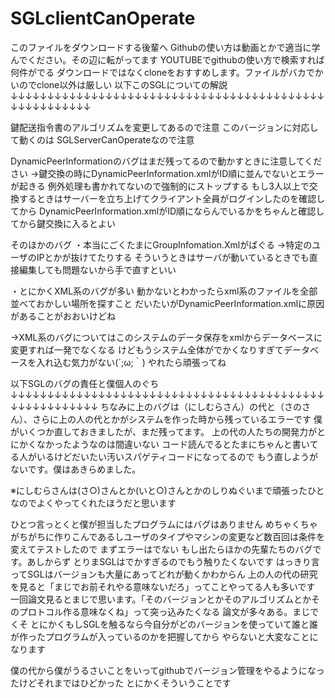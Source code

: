 # SGLclientCanOperate

このファイルをダウンロードする後輩へ
Githubの使い方は動画とかで適当に学んでください。その辺に転がってます
YOUTUBEでgithubの使い方で検索すれば何件がでる
ダウンロードではなくcloneをおすすめします。ファイルがバカでかいのでclone以外は厳しい
以下このSGLについての解説
↓↓↓↓↓↓↓↓↓↓↓↓↓↓↓↓↓↓↓↓↓↓↓↓↓↓↓↓↓↓↓↓↓↓↓↓↓↓↓↓↓↓↓↓↓↓↓↓↓↓↓↓↓↓

鍵配送指令書のアルゴリズムを変更してあるので注意
このバージョンに対応して動くのは
SGLServerCanOperateなので注意

DynamicPeerInformationのバグはまだ残ってるので動かすときに注意してください
→鍵交換の時にDynamicPeerInformation.xmlがID順に並んでないとエラーが起きる
例外処理も書かれてないので強制的にストップする
もし3人以上で交換するときはサーバーを立ち上げてクライアント全員がログインしたのを確認してから
DynamicPeerInformation.xmlがID順にならんでいるかをちゃんと確認してから鍵交換に入るとよい

そのほかのバグ
・本当にごくたまにGroupInfomation.Xmlがばぐる
→特定のユーザのIPとかが抜けてたりする
そういうときはサーバが動いているときでも直接編集しても問題ないから手で直すといい

・とにかくXML系のバグが多い
動かないとわかったらxml系のファイルを全部並べておかしい場所を探すこと
だいたいがDynamicPeerInformation.xmlに原因があることがおおいけどね

→XML系のバグについてはこのシステムのデータ保存をxmlからデータベースに変更すれば一発でなくなる
けどもうシステム全体がでかくなりすぎてデータベースを入れ込む気力がない(´;ω;｀)
やれたら頑張ってね


以下SGLのバグの責任と僕個人のぐち
↓↓↓↓↓↓↓↓↓↓↓↓↓↓↓↓↓↓↓↓↓↓↓↓↓↓↓↓↓↓↓↓↓↓↓↓↓↓↓↓↓↓↓↓↓↓↓↓↓↓↓↓↓↓↓
ちなみに上のバグは（にしむらさん）の代と（さのさん）、さらに上の人の代とかがシステムを作った時から残っているエラーです
僕がいくつか直しておきましたが、まだ残ってます。
上の代の人たちの開発力がとにかくなかったようなのは間違いない
コード読んでるとたまにちゃんと書いてる人がいるけどだいたい汚いスパゲティコードになってるので
もう直しようがないです。僕はあきらめました。

※にしむらさんは(さ○)さんとか(いと○)さんとかのしりぬぐいまで頑張ったひとなのでよくやってくれたほうだと思います


ひとつ言っとくと僕が担当したプログラムにはバグはありません
めちゃくちゃがちがちに作りこんであるしユーザのタイプやマシンの変更など数百回は条件を変えてテストしたので
まずエラーはでない
もし出たらほかの先輩たちのバグです。あしからず
とりまSGLはでかすぎるのでもう触りたくないです
はっきり言ってSGLはバージョンも大量にあってどれが動くかわからん
上の人の代の研究を見ると「まじでお前それやる意味ないだろ」ってことやってる人も多いです
一回論文見るとまじで思います。「そのバージョンとかそのアルゴリズムとかそのプロトコル作る意味なくね」って突っ込みたくなる
論文が多々ある。まじでくそ
とにかくもしSGLを触るなら今自分がどのバージョンを使っていて誰と誰が作ったプログラムが入っているのかを把握してから
やらないと大変なことになります

僕の代から僕がうるさいことをいってgithubでバージョン管理をやるようになったけどそれまではひどかった
とにかくそういうことです

